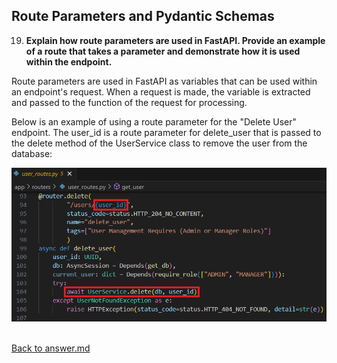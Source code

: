 ## Route Parameters and Pydantic Schemas

19. **Explain how route parameters are used in FastAPI. Provide an example of a route that takes a parameter and demonstrate how it is used within the endpoint.**
<p>

Route parameters are used in FastAPI as variables that can be used within an endpoint's request. When a request is made, the variable is extracted and passed to the function of the request for processing.

Below is an example of using a route parameter for the "Delete User" endpoint.
The user_id is a route parameter for delete_user that is passed to the delete method of the UserService class to remove the user from the database:

![user_routes_delete_user_Route_Parameter.png](../screenshots/homework02/19/user_routes_delete_user_Route_Parameter.png)
<p>

<br>[Back to answer.md](../answer.md)
